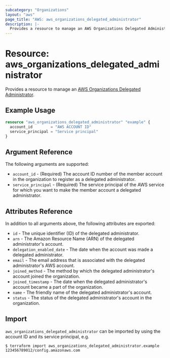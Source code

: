 ```yaml
---
subcategory: "Organizations"
layout: "aws"
page_title: "AWS: aws_organizations_delegated_administrator"
description: |-
  Provides a resource to manage an AWS Organizations Delegated Administrator.
---
```


# Resource: aws_organizations_delegated_administrator

Provides a resource to manage an [AWS Organizations Delegated Administrator](https://docs.aws.amazon.com/organizations/latest/APIReference/API_RegisterDelegatedAdministrator.html).

## Example Usage

```terraform
resource "aws_organizations_delegated_administrator" "example" {
  account_id        = "AWS ACCOUNT ID"
  service_principal = "Service principal"
}
```

## Argument Reference

The following arguments are supported:

* `account_id` - (Required) The account ID number of the member account in the organization to register as a delegated administrator.
* `service_principal` - (Required) The service principal of the AWS service for which you want to make the member account a delegated administrator.

## Attributes Reference

In addition to all arguments above, the following attributes are exported:

* `id` - The unique identifier (ID) of the delegated administrator.
* `arn` - The Amazon Resource Name (ARN) of the delegated administrator's account.
* `delegation_enabled_date` - The date when the account was made a delegated administrator.
* `email` - The email address that is associated with the delegated administrator's AWS account.
* `joined_method` - The method by which the delegated administrator's account joined the organization.
* `joined_timestamp` - The date when the delegated administrator's account became a part of the organization.
* `name` - The friendly name of the delegated administrator's account.
* `status` - The status of the delegated administrator's account in the organization.

## Import

`aws_organizations_delegated_administrator` can be imported by using the account ID and its service principal, e.g.

```
$ terraform import aws_organizations_delegated_administrator.example 123456789012/config.amazonaws.com
```
